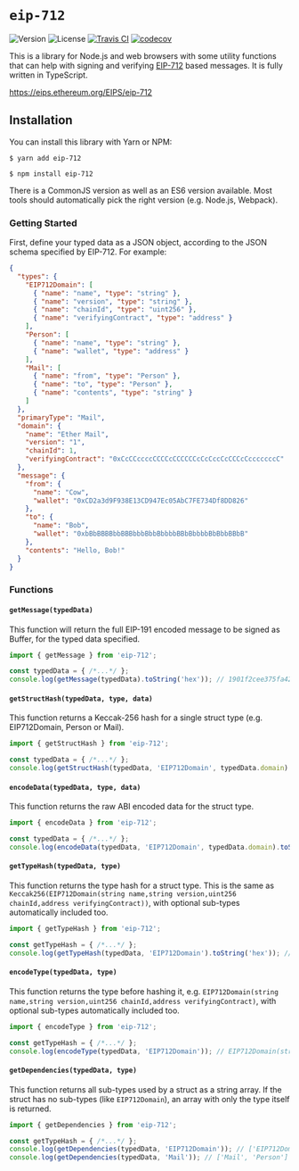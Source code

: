 # `eip-712`

![Version](https://img.shields.io/npm/v/Mrtenz/eip-712) ![License](https://img.shields.io/github/license/Mrtenz/eip-712) [![Travis CI](https://travis-ci.com/Mrtenz/eip-712.svg?branch=master)](https://travis-ci.com/Mrtenz/eip-712) [![codecov](https://codecov.io/gh/Mrtenz/eip-712/branch/master/graph/badge.svg)](https://codecov.io/gh/Mrtenz/eip-712)

This is a library for Node.js and web browsers with some utility functions that can help with signing and verifying [EIP-712](https://eips.ethereum.org/EIPS/eip-712) based messages. It is fully written in TypeScript.

https://eips.ethereum.org/EIPS/eip-712

## Installation

You can install this library with Yarn or NPM:

```
$ yarn add eip-712
```

```
$ npm install eip-712
```

There is a CommonJS version as well as an ES6 version available. Most tools should automatically pick the right version (e.g. Node.js, Webpack).

### Getting Started

First, define your typed data as a JSON object, according to the JSON schema specified by EIP-712. For example:

```json
{
  "types": {
    "EIP712Domain": [
      { "name": "name", "type": "string" },
      { "name": "version", "type": "string" },
      { "name": "chainId", "type": "uint256" },
      { "name": "verifyingContract", "type": "address" }
    ],
    "Person": [
      { "name": "name", "type": "string" },
      { "name": "wallet", "type": "address" }
    ],
    "Mail": [
      { "name": "from", "type": "Person" },
      { "name": "to", "type": "Person" },
      { "name": "contents", "type": "string" }
    ]
  },
  "primaryType": "Mail",
  "domain": {
    "name": "Ether Mail",
    "version": "1",
    "chainId": 1,
    "verifyingContract": "0xCcCCccccCCCCcCCCCCCcCcCccCcCCCcCcccccccC"
  },
  "message": {
    "from": {
      "name": "Cow",
      "wallet": "0xCD2a3d9F938E13CD947Ec05AbC7FE734Df8DD826"
    },
    "to": {
      "name": "Bob",
      "wallet": "0xbBbBBBBbbBBBbbbBbbBbbbbBBbBbbbbBbBbbBBbB"
    },
    "contents": "Hello, Bob!"
  }
}
```

### Functions

#### `getMessage(typedData)`

This function will return the full EIP-191 encoded message to be signed as Buffer, for the typed data specified.

```js
import { getMessage } from 'eip-712';

const typedData = { /*...*/ };
console.log(getMessage(typedData).toString('hex')); // 1901f2cee375fa42b42143804025fc449deafd50cc031ca257e0b194a650a912090fc52c0ee5d84264471806290a3f2c4cecfc5490626bf912d01f240d7a274b371e
```

#### `getStructHash(typedData, type, data)`

This function returns a Keccak-256 hash for a single struct type (e.g. EIP712Domain, Person or Mail).

```js
import { getStructHash } from 'eip-712';

const typedData = { /*...*/ };
console.log(getStructHash(typedData, 'EIP712Domain', typedData.domain).toString('hex')); // f2cee375fa42b42143804025fc449deafd50cc031ca257e0b194a650a912090f
```

#### `encodeData(typedData, type, data)`

This function returns the raw ABI encoded data for the struct type.

```js
import { encodeData } from 'eip-712';

const typedData = { /*...*/ };
console.log(encodeData(typedData, 'EIP712Domain', typedData.domain).toString('hex')); // 8b73c3c69bb8fe3d512ecc4cf759cc79239f7b179b0ffacaa9a75d522b39400fc70ef06638535b4881fafcac8287e210e3769ff1a8e91f1b95d6246e61e4d3c6c89efdaa54c0f20c7adf612882df0950f5a951637e0307cdcb4c672f298b8bc60000000000000000000000000000000000000000000000000000000000000001000000000000000000000000cccccccccccccccccccccccccccccccccccccccc
```

#### `getTypeHash(typedData, type)`

This function returns the type hash for a struct type. This is the same as `Keccak256(EIP712Domain(string name,string version,uint256 chainId,address verifyingContract))`, with optional sub-types automatically included too.

```js
import { getTypeHash } from 'eip-712';

const getTypeHash = { /*...*/ };
console.log(getTypeHash(typedData, 'EIP712Domain').toString('hex')); // 8b73c3c69bb8fe3d512ecc4cf759cc79239f7b179b0ffacaa9a75d522b39400f
```

#### `encodeType(typedData, type)`

This function returns the type before hashing it, e.g. `EIP712Domain(string name,string version,uint256 chainId,address verifyingContract)`, with optional sub-types automatically included too.

```js
import { encodeType } from 'eip-712';

const getTypeHash = { /*...*/ };
console.log(encodeType(typedData, 'EIP712Domain')); // EIP712Domain(string name,string version,uint256 chainId,address verifyingContract)
```

#### `getDependencies(typedData, type)`

This function returns all sub-types used by a struct as a string array. If the struct has no sub-types (like `EIP712Domain`), an array with only the type itself is returned.

```js
import { getDependencies } from 'eip-712';

const getTypeHash = { /*...*/ };
console.log(getDependencies(typedData, 'EIP712Domain')); // ['EIP712Domain']
console.log(getDependencies(typedData, 'Mail')); // ['Mail', 'Person']
```
